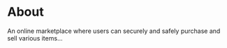 # About
An online marketplace where users can securely and safely purchase and sell various items...
